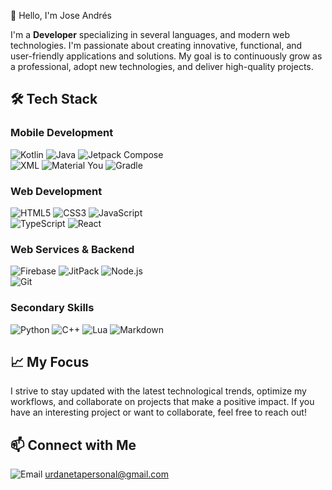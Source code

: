 👋 Hello, I'm Jose Andrés

I'm a **Developer** specializing in several languages, and modern web technologies. I'm passionate about creating innovative, functional, and user-friendly applications and solutions. My goal is to continuously grow as a professional, adopt new technologies, and deliver high-quality projects.

## 🛠️ Tech Stack

### Mobile Development  
![Kotlin](https://img.shields.io/badge/Kotlin-a503fc?logo=kotlin&logoColor=white&style=for-the-badge)
![Java](https://img.shields.io/badge/Java-bd9117?logo=openjdk&logoColor=FFFFFF&style=for-the-badge)
![Jetpack Compose](https://img.shields.io/badge/Jetpack%20Compose-4285F4?logo=Jetpack+Compose&logoColor=FFFFFF&style=for-the-badge)  
![XML](https://img.shields.io/badge/XML-FF6600?logo=xml&logoColor=FFFFFF&style=for-the-badge)
![Material You](https://img.shields.io/badge/Material%20You-6200EE?logo=material-design&logoColor=FFFFFF&style=for-the-badge)
![Gradle](https://img.shields.io/badge/Gradle-02303A?logo=Gradle&logoColor=FFFFFF&style=for-the-badge)

### Web Development  
![HTML5](https://img.shields.io/badge/HTML5-E34F26?logo=HTML5&logoColor=FFFFFF&style=for-the-badge)
![CSS3](https://img.shields.io/badge/CSS3-1572B6?logo=CSS3&logoColor=FFFFFF&style=for-the-badge)
![JavaScript](https://img.shields.io/badge/Javascript-F7DF1E?logo=javascript&logoColor=black&style=for-the-badge)  
![TypeScript](https://img.shields.io/badge/TypeScript-3178C6?logo=typescript&logoColor=FFFFFF&style=for-the-badge)
![React](https://img.shields.io/badge/React-61DAFB?logo=react&logoColor=black&style=for-the-badge)

### Web Services & Backend  
![Firebase](https://img.shields.io/badge/Firebase-DD2C00?logo=Firebase&logoColor=ffffff&style=for-the-badge)
![JitPack](https://img.shields.io/badge/JitPack-354a5f?logo=jitpack&logoColor=ffffff&style=for-the-badge)
![Node.js](https://img.shields.io/badge/Node.js-339933?logo=node.js&logoColor=FFFFFF&style=for-the-badge)  
![Git](https://img.shields.io/badge/Git-F05032?logo=Git&logoColor=FFFFFF&style=for-the-badge)

### Secondary Skills  
![Python](https://img.shields.io/badge/Python-3776AB?logo=Python&logoColor=FFFFFF&style=for-the-badge)
![C++](https://img.shields.io/badge/C%2B%2B-00599C?logo=C%2B%2B&logoColor=FFFFFF&style=for-the-badge)
![Lua](https://img.shields.io/badge/Lua-2C2D72?logo=lua&logoColor=FFFFFF&style=for-the-badge)
![Markdown](https://img.shields.io/badge/Markdown-FFFFFF?logo=Markdown&logoColor=000000&style=for-the-badge)

## 📈 My Focus
I strive to stay updated with the latest technological trends, optimize my workflows, and collaborate on projects that make a positive impact. If you have an interesting project or want to collaborate, feel free to reach out!

## 📫 Connect with Me
![Email](https://img.shields.io/badge/Email-D14836?logo=gmail&logoColor=ffffff&style=for-the-badge) [urdanetapersonal@gmail.com](mailto:urdanetapersonal@gmail.com)
